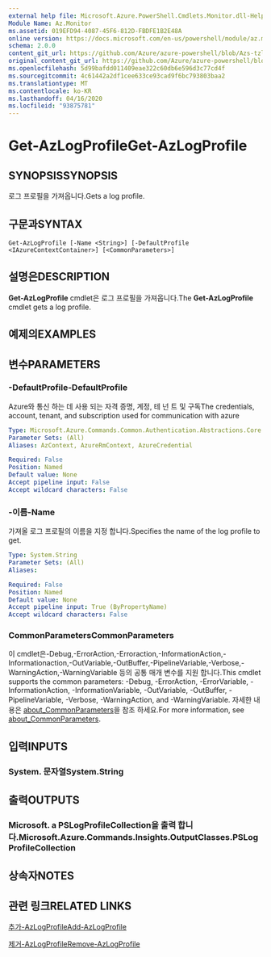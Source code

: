 ```yaml
---
external help file: Microsoft.Azure.PowerShell.Cmdlets.Monitor.dll-Help.xml
Module Name: Az.Monitor
ms.assetid: 019EFD94-4087-45F6-812D-FBDFE1B2E48A
online version: https://docs.microsoft.com/en-us/powershell/module/az.monitor/get-azlogprofile
schema: 2.0.0
content_git_url: https://github.com/Azure/azure-powershell/blob/Azs-tzl/src/Monitor/Monitor/help/Get-AzLogProfile.md
original_content_git_url: https://github.com/Azure/azure-powershell/blob/Azs-tzl/src/Monitor/Monitor/help/Get-AzLogProfile.md
ms.openlocfilehash: 5d99bafdd011409eae322c60db6e596d3c77cd4f
ms.sourcegitcommit: 4c61442a2df1cee633ce93cad9f6bc793803baa2
ms.translationtype: MT
ms.contentlocale: ko-KR
ms.lasthandoff: 04/16/2020
ms.locfileid: "93875781"
---
```

# <span data-ttu-id="ca00f-101">Get-AzLogProfile</span><span class="sxs-lookup"><span data-stu-id="ca00f-101">Get-AzLogProfile</span></span>

## <span data-ttu-id="ca00f-102">SYNOPSIS</span><span class="sxs-lookup"><span data-stu-id="ca00f-102">SYNOPSIS</span></span>
<span data-ttu-id="ca00f-103">로그 프로필을 가져옵니다.</span><span class="sxs-lookup"><span data-stu-id="ca00f-103">Gets a log profile.</span></span>

## <span data-ttu-id="ca00f-104">구문과</span><span class="sxs-lookup"><span data-stu-id="ca00f-104">SYNTAX</span></span>

```
Get-AzLogProfile [-Name <String>] [-DefaultProfile <IAzureContextContainer>] [<CommonParameters>]
```

## <span data-ttu-id="ca00f-105">설명은</span><span class="sxs-lookup"><span data-stu-id="ca00f-105">DESCRIPTION</span></span>
<span data-ttu-id="ca00f-106">**Get-AzLogProfile** cmdlet은 로그 프로필을 가져옵니다.</span><span class="sxs-lookup"><span data-stu-id="ca00f-106">The **Get-AzLogProfile** cmdlet gets a log profile.</span></span>

## <span data-ttu-id="ca00f-107">예제의</span><span class="sxs-lookup"><span data-stu-id="ca00f-107">EXAMPLES</span></span>

## <span data-ttu-id="ca00f-108">변수</span><span class="sxs-lookup"><span data-stu-id="ca00f-108">PARAMETERS</span></span>

### <span data-ttu-id="ca00f-109">-DefaultProfile</span><span class="sxs-lookup"><span data-stu-id="ca00f-109">-DefaultProfile</span></span>
<span data-ttu-id="ca00f-110">Azure와 통신 하는 데 사용 되는 자격 증명, 계정, 테 넌 트 및 구독</span><span class="sxs-lookup"><span data-stu-id="ca00f-110">The credentials, account, tenant, and subscription used for communication with azure</span></span>

```yaml
Type: Microsoft.Azure.Commands.Common.Authentication.Abstractions.Core.IAzureContextContainer
Parameter Sets: (All)
Aliases: AzContext, AzureRmContext, AzureCredential

Required: False
Position: Named
Default value: None
Accept pipeline input: False
Accept wildcard characters: False
```

### <span data-ttu-id="ca00f-111">-이름</span><span class="sxs-lookup"><span data-stu-id="ca00f-111">-Name</span></span>
<span data-ttu-id="ca00f-112">가져올 로그 프로필의 이름을 지정 합니다.</span><span class="sxs-lookup"><span data-stu-id="ca00f-112">Specifies the name of the log profile to get.</span></span>

```yaml
Type: System.String
Parameter Sets: (All)
Aliases:

Required: False
Position: Named
Default value: None
Accept pipeline input: True (ByPropertyName)
Accept wildcard characters: False
```

### <span data-ttu-id="ca00f-113">CommonParameters</span><span class="sxs-lookup"><span data-stu-id="ca00f-113">CommonParameters</span></span>
<span data-ttu-id="ca00f-114">이 cmdlet은-Debug,-ErrorAction,-Erroraction,-InformationAction,-Informationaction,-OutVariable,-OutBuffer,-PipelineVariable,-Verbose,-WarningAction,-WarningVariable 등의 공통 매개 변수를 지원 합니다.</span><span class="sxs-lookup"><span data-stu-id="ca00f-114">This cmdlet supports the common parameters: -Debug, -ErrorAction, -ErrorVariable, -InformationAction, -InformationVariable, -OutVariable, -OutBuffer, -PipelineVariable, -Verbose, -WarningAction, and -WarningVariable.</span></span> <span data-ttu-id="ca00f-115">자세한 내용은 [about_CommonParameters](http://go.microsoft.com/fwlink/?LinkID=113216)을 참조 하세요.</span><span class="sxs-lookup"><span data-stu-id="ca00f-115">For more information, see [about_CommonParameters](http://go.microsoft.com/fwlink/?LinkID=113216).</span></span>

## <span data-ttu-id="ca00f-116">입력</span><span class="sxs-lookup"><span data-stu-id="ca00f-116">INPUTS</span></span>

### <span data-ttu-id="ca00f-117">System. 문자열</span><span class="sxs-lookup"><span data-stu-id="ca00f-117">System.String</span></span>

## <span data-ttu-id="ca00f-118">출력</span><span class="sxs-lookup"><span data-stu-id="ca00f-118">OUTPUTS</span></span>

### <span data-ttu-id="ca00f-119">Microsoft. a PSLogProfileCollection을 출력 합니다.</span><span class="sxs-lookup"><span data-stu-id="ca00f-119">Microsoft.Azure.Commands.Insights.OutputClasses.PSLogProfileCollection</span></span>

## <span data-ttu-id="ca00f-120">상속자</span><span class="sxs-lookup"><span data-stu-id="ca00f-120">NOTES</span></span>

## <span data-ttu-id="ca00f-121">관련 링크</span><span class="sxs-lookup"><span data-stu-id="ca00f-121">RELATED LINKS</span></span>

[<span data-ttu-id="ca00f-122">추가-AzLogProfile</span><span class="sxs-lookup"><span data-stu-id="ca00f-122">Add-AzLogProfile</span></span>](./Add-AzLogProfile.md)

[<span data-ttu-id="ca00f-123">제거-AzLogProfile</span><span class="sxs-lookup"><span data-stu-id="ca00f-123">Remove-AzLogProfile</span></span>](./Remove-AzLogProfile.md)


